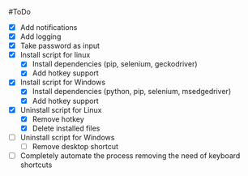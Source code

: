 #ToDo
- [x] Add notifications
- [x] Add logging
- [x] Take password as input
- [x] Install script for linux
  - [x] Install dependencies (pip, selenium, geckodriver)
  - [x] Add hotkey support
- [x] Install script for Windows
  - [x] Install dependencies (python, pip, selenium, msedgedriver)
  - [x] Add hotkey support
- [x] Uninstall script for Linux
  - [x] Remove hotkey
  - [x] Delete installed files
- [ ] Uninstall script for Windows
  - [ ] Remove desktop shortcut

- [ ] Completely automate the process removing the need of keyboard shortcuts
